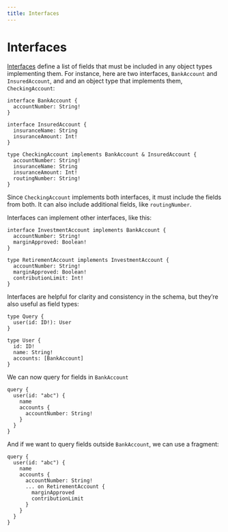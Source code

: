 ```yaml
---
title: Interfaces
---
```


# Interfaces

[Interfaces](http://graphql.org/learn/schema/#interfaces) define a list of fields that must be included in any object types implementing them. For instance, here are two interfaces, `BankAccount` and `InsuredAccount`, and and an object type that implements them, `CheckingAccount`:

```gql
interface BankAccount {
  accountNumber: String!
}

interface InsuredAccount {
  insuranceName: String
  insuranceAmount: Int!
}

type CheckingAccount implements BankAccount & InsuredAccount {
  accountNumber: String!
  insuranceName: String
  insuranceAmount: Int!
  routingNumber: String!
}
```

Since `CheckingAccount` implements both interfaces, it must include the fields from both. It can also include additional fields, like `routingNumber`.

Interfaces can implement other interfaces, like this:

```gql
interface InvestmentAccount implements BankAccount {
  accountNumber: String!
  marginApproved: Boolean!
}

type RetirementAccount implements InvestmentAccount {
  accountNumber: String!
  marginApproved: Boolean!
  contributionLimit: Int!
}
```

Interfaces are helpful for clarity and consistency in the schema, but they’re also useful as field types:

```gql
type Query {
  user(id: ID!): User
}

type User {
  id: ID!
  name: String!
  accounts: [BankAccount]
}
```

We can now query for fields in `BankAccount`

```gql
query {
  user(id: "abc") {
    name 
    accounts {
      accountNumber: String!      
    }
  }
}
```

And if we want to query fields outside `BankAccount`, we can use a fragment:

```gql
query {
  user(id: "abc") {
    name 
    accounts {
      accountNumber: String!
      ... on RetirementAccount {
        marginApproved
        contributionLimit
      }
    }
  }
}
```


